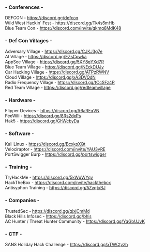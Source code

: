 ### - Conferences - ### 
  DEFCON - https://discord.gg/defcon  <br/>
  Wild West Hackin' Fest - https://discord.gg/Tk4s6mHb  <br/>
  Blue Team Con - https://discord.com/invite/qkmq6MdK48  <br/>


### - Def Con Villages - ###
  Adversary Village - https://discord.gg/CJKJ3g7e  <br/>
  AI Village - https://discord.gg/EZsCpwka  <br/>
  AppSec Village - https://discord.gg/5XY8qYXd7R  <br/>
  Blue Team Village - https://discord.gg/NEckDUJy  <br/>
  Car Hacking Village - https://discord.gg/ATPzRWNV  <br/>
  Cloud Village - https://discord.gg/xA3DVQdN  <br/>
  Radio Frequency Village - https://discord.gg/tCcSFz4R  <br/>
  Red Team Village - https://discord.gg/redteamvillage  <br/>


### - Hardware - ###
  Flipper Devices - https://discord.gg/A6aREqVN  <br/>
  FeeWili - https://discord.gg/8Rs2dxPs  <br/>
  Hak5 - https://discord.gg/GhWcbyDa  <br/>


### - Software - ###
  Kali Linux - https://discord.gg/BcxkpXQt  <br/>
  Velociraptor - https://discord.com/invite/YAU3vRE  <br/>
  PortSwigger Burp - https://discord.gg/portswigger  <br/>


### - Training - ###
  TryHackMe - https://discord.gg/5kWuWYqv  <br/>
  HackTheBox - https://discord.com/invite/hackthebox  <br/>
  Antisyphon Training - https://discord.gg/5ZvqtxBJ  <br/>


### - Companies - ###
  TrustedSec - https://discord.gg/qjxjCmMd  <br/>
  Black Hills Infosec - https://discord.gg/bhis  <br/>
  AC Hunter / Threat Hunter Community - https://discord.gg/YqGbUJyK  <br/>
  

### - CTF - ###
  SANS Holiday Hack Challenge - https://discord.gg/xTWCtyzh  <br/>
